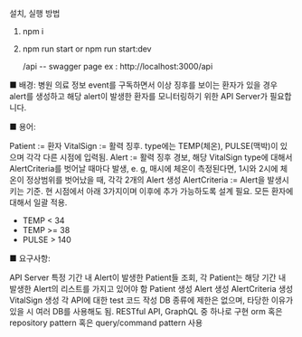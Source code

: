 설치, 실행 방법

1. npm i
2. npm run start
    or
    npm run start:dev

    <domain or ip:port>/api  -- swagger page
    ex : http://localhost:3000/api





■ 배경:
병원 의료 정보 event를 구독하면서 이상 징후를 보이는 환자가 있을 경우 alert를 생성하고 해당 alert이 발생한 환자를 모니터링하기 위한 API Server가 필요합니다.



■ 용어:

Patient := 환자
VitalSign := 활력 징후. type에는 TEMP(체온), PULSE(맥박)이 있으며 각각 다른 시점에 입력됨.
Alert := 활력 징후 경보, 해당 VitalSign type에 대해서 AlertCriteria를 벗어날 때마다 발생, e. g, 매시에 체온이 측정된다면, 1시와 2시에 체온이 정상범위를 벗어났을 때, 각각 2개의 Alert 생성
AlertCriteria := Alert을 발생시키는 기준. 현 시점에서 아래 3가지이며 이후에 추가 가능하도록 설계 필요. 모든 환자에 대해서 일괄 적용.
- TEMP < 34
- TEMP >= 38
- PULSE > 140  


■ 요구사항:

API Server
특정 기간 내 Alert이 발생한 Patient들 조회, 각 Patient는 해당 기간 내 발생한 Alert의 리스트를 가지고 있어야 함
Patient 생성
Alert 생성
AlertCriteria 생성
VitalSign 생성
각 API에 대한 test 코드 작성
DB 종류에 제한은 없으며, 타당한 이유가 있을 시 여러 DB를 사용해도 됨.
RESTful API, GraphQL 중 하나로 구현
orm 혹은 repository pattern 혹은 query/command pattern 사용